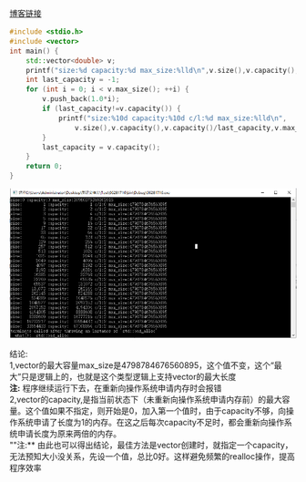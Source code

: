 
[博客链接](https://blog.csdn.net/iceboy314159/article/details/80329979)
```cpp
#include <stdio.h>
#include <vector>
int main() {
	std::vector<double> v;
	printf("size:%d capacity:%d max_size:%lld\n",v.size(),v.capacity(),v.max_size());
	int last_capacity = -1;
	for (int i = 0; i < v.max_size(); ++i) {
		v.push_back(1.0*i);
		if (last_capacity!=v.capacity()) {
			printf("size:%10d capacity:%10d c/l:%d max_size:%lld\n",
				v.size(),v.capacity(),v.capacity()/last_capacity,v.max_size());
		}
		last_capacity = v.capacity();
	}
	return 0;
}

```
![](https://github.com/BinGYiZhanG/aoapc-book/blob/master/To%20Be%20a%20ACMer/Images/17270628.png)

结论:<br>
 1,vector的最大容量max_size是4798784676560895，这个值不变，这个“最大”只是逻辑上的，也就是这个类型逻辑上支持vector的最大长度<br>
**注:** 程序继续运行下去，在重新向操作系统申请内存时会报错<br>
 2,vector的capacity,是指当前状态下（未重新向操作系统申请内存前）的最大容量。这个值如果不指定，则开始是0，加入第一个值时，由于capacity不够，向操作系统申请了长度为1的内存。在这之后每次capacity不足时，都会重新向操作系统申请长度为原来两倍的内存。<br>
""注:** 由此也可以得出结论，最佳方法是vector创建时，就指定一个capacity，无法预知大小没关系，先设一个值，总比0好。这样避免频繁的realloc操作，提高程序效率
